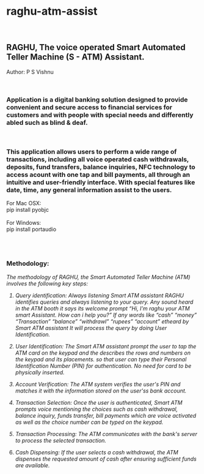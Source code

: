 # raghu-atm-assist
<br>
<h2>RAGHU, The voice operated Smart Automated Teller Machine (S - ATM) Assistant.</h2>

<p>Author: P S Vishnu</p>
<br>
<h3>Application is a digital banking solution designed to provide convenient and secure access to financial services for customers and with people with special needs and differently abled such as blind & deaf.</h3>
<br>
<h3>This application allows users to perform a wide range of transactions, including all voice operated cash
withdrawals, deposits, fund transfers, balance inquiries, NFC technology to access
acount with one tap and bill payments, all through an intuitive and user-friendly
interface. With special features like date, time, any general information assist to
the users.</h3>
<p>
For Mac OSX:<br>
pip install pyobjc
<br><br>
For Windows:<br>
pip install portaudio
</p>
<br><br>
<h3>Methodology:</h3>
<p><em>The methodology of RAGHU, the Smart Automated Teller Machine (ATM) involves
the following key steps: <br>

1. Query identification: Always listening Smart ATM assistant RAGHU identifies queries and
always listening to your query. Any sound heard in the ATM booth it says its welcome prompt
“Hi, I’m raghu your ATM smart Assistant. How can i help you?” If any words like “cash”
“money” “Transaction” “balance” “withdrawl” “rupees” “account” etheard by Smart ATM
assistant It will process the query by doing User Identification. <br>

2. User Identification: The Smart ATM assistant prompt the user to tap the ATM card on
the keypad and the describes the rows and numbers on the keypad and its placements. so
that user can type their Personal Identification Number (PIN) for authentication. No need
for card to be physically inserted.<br>

3. Account Verification: The ATM system verifies the user's PIN and matches it with
the information stored on the user'ss bank account.<br>

4. Transaction Selection: Once the user is authenticated, Smart ATM prompts voice
mentioning the choices such as cash withdrawal, balance inquiry, funds transfer, bill
payments which are voice activated as well as the choice number can be typed on the
keypad.<br>

5. Transaction Processing: The ATM communicates with the bank&#39;s server to process
the selected transaction.<br>

6. Cash Dispensing: If the user selects a cash withdrawal, the ATM dispenses the requested
amount of cash after ensuring sufficient funds are available.</em></p>




